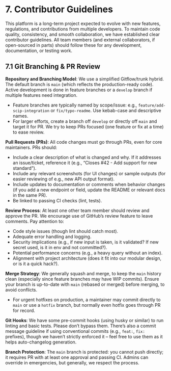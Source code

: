 # 7. Contributor Guidelines

This platform is a long-term project expected to evolve with new features, regulations, and contributions from multiple developers. To maintain code quality, consistency, and smooth collaboration, we have established clear contributor guidelines. All team members (and external collaborators, if open-sourced in parts) should follow these for any development, documentation, or testing work.

## 7.1 Git Branching & PR Review

**Repository and Branching Model**: We use a simplified Gitflow/trunk hybrid. The default branch is `main` (which reflects the production-ready code). Active development is done in feature branches or a `develop` branch if multiple features need integration.

-   Feature branches are typically named by scope/issue: e.g., `feature/add-scip-integration` or `fix/typo-readme`. Use kebab-case and descriptive names.
-   For larger efforts, create a branch off `develop` or directly off `main` and target it for PR. We try to keep PRs focused (one feature or fix at a time) to ease review.

**Pull Requests (PRs)**: All code changes must go through PRs, even for core maintainers. PRs should:

-   Include a clear description of what is changed and why. If it addresses an issue/ticket, reference it (e.g., “Closes #42 - Add support for new standard”).
-   Include any relevant screenshots (for UI changes) or sample outputs (for easier reviewing of e.g., new API output format).
-   Include updates to documentation or comments when behavior changes (if you add a new endpoint or field, update the README or relevant docs in the same PR).
-   Be linked to passing CI checks (lint, tests).

**Review Process**: At least one other team member should review and approve the PR. We encourage use of GitHub’s review feature to leave comments. Pay attention to:

-   Code style issues (though lint should catch most).
-   Adequate error handling and logging.
-   Security implications (e.g., if new input is taken, is it validated? If new secret used, is it in env and not committed?).
-   Potential performance concerns (e.g., a heavy query without an index).
-   Alignment with project architecture (does it fit into our modular design, or is it a quick hack?).

**Merge Strategy**: We generally squash and merge, to keep the `main` history clean (especially since feature branches may have WIP commits). Ensure your branch is up-to-date with `main` (rebased or merged) before merging, to avoid conflicts.

-   For urgent hotfixes on production, a maintainer may commit directly to `main` or use a `hotfix` branch, but normally even hotfix goes through PR for record.

**Git Hooks**: We have some pre-commit hooks (using husky or similar) to run linting and basic tests. Please don’t bypass them. There’s also a commit message guideline if using conventional commits (e.g., `feat:`, `fix:` prefixes), though we haven’t strictly enforced it – feel free to use them as it helps auto-changelog generation.

**Branch Protection**: The `main` branch is protected: you cannot push directly; it requires PR with at least one approval and passing CI. Admins can override in emergencies, but generally, we respect the process.
